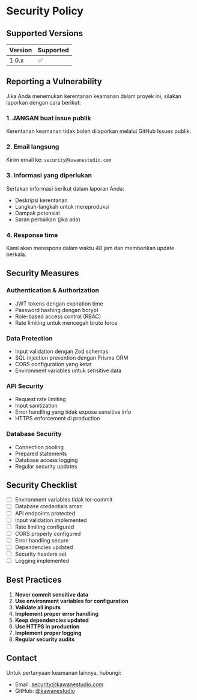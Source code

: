 # Security Policy

## Supported Versions

| Version | Supported          |
| ------- | ------------------ |
| 1.0.x   | :white_check_mark: |

## Reporting a Vulnerability

Jika Anda menemukan kerentanan keamanan dalam proyek ini, silakan laporkan dengan cara berikut:

### 1. **JANGAN** buat issue publik
Kerentanan keamanan tidak boleh dilaporkan melalui GitHub Issues publik.

### 2. Email langsung
Kirim email ke: `security@kawanestudio.com`

### 3. Informasi yang diperlukan
Sertakan informasi berikut dalam laporan Anda:
- Deskripsi kerentanan
- Langkah-langkah untuk mereproduksi
- Dampak potensial
- Saran perbaikan (jika ada)

### 4. Response time
Kami akan merespons dalam waktu 48 jam dan memberikan update berkala.

## Security Measures

### Authentication & Authorization
- JWT tokens dengan expiration time
- Password hashing dengan bcrypt
- Role-based access control (RBAC)
- Rate limiting untuk mencegah brute force

### Data Protection
- Input validation dengan Zod schemas
- SQL injection prevention dengan Prisma ORM
- CORS configuration yang ketat
- Environment variables untuk sensitive data

### API Security
- Request rate limiting
- Input sanitization
- Error handling yang tidak expose sensitive info
- HTTPS enforcement di production

### Database Security
- Connection pooling
- Prepared statements
- Database access logging
- Regular security updates

## Security Checklist

- [ ] Environment variables tidak ter-commit
- [ ] Database credentials aman
- [ ] API endpoints protected
- [ ] Input validation implemented
- [ ] Rate limiting configured
- [ ] CORS properly configured
- [ ] Error handling secure
- [ ] Dependencies updated
- [ ] Security headers set
- [ ] Logging implemented

## Best Practices

1. **Never commit sensitive data**
2. **Use environment variables for configuration**
3. **Validate all inputs**
4. **Implement proper error handling**
5. **Keep dependencies updated**
6. **Use HTTPS in production**
7. **Implement proper logging**
8. **Regular security audits**

## Contact

Untuk pertanyaan keamanan lainnya, hubungi:
- Email: security@kawanestudio.com
- GitHub: [@kawanestudio](https://github.com/kawanestudio)
